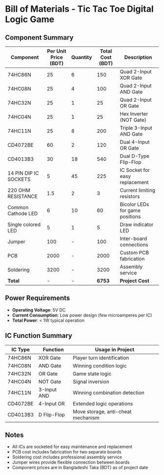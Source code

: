 # Bill of Materials - Tic Tac Toe Digital Logic Game

## Component Summary

| Component | Per Unit Price (BDT) | Quantity | Total Cost (BDT) | Description |
|-----------|---------------------|----------|------------------|-------------|
| 74HC86N | 25 | 6 | 150 | Quad 2-Input XOR Gate |
| 74HC08N | 25 | 4 | 100 | Quad 2-Input AND Gate |
| 74HC32N | 25 | 1 | 25 | Quad 2-Input OR Gate |
| 74HC04N | 25 | 1 | 25 | Hex Inverter (NOT Gate) |
| 74HC11N | 25 | 8 | 200 | Triple 3-Input AND Gate |
| CD4072BE | 60 | 2 | 120 | Dual 4-Input OR Gate |
| CD4013B3 | 30 | 18 | 540 | Dual D-Type Flip-Flop |
| 14 PIN DIP IC SOCKETS | 5 | 45 | 225 | IC Socket for easy replacement |
| 220 OHM RESISTANCE | 1.5 | 2 | 3 | Current limiting resistors |
| Common Cathode LED | 6 | 10 | 60 | Bicolor LEDs for game positions |
| Single colored LED | 5 | 1 | 5 | Draw indicator LED |
| Jumper | 100 | - | 100 | Inter-board connections |
| PCB | 2000 | - | 2000 | Custom PCB fabrication |
| Soldering | 3200 | - | 3200 | Assembly service |
| **Total** | - | - | **6753** | **Project Cost** |

## Power Requirements
- **Operating Voltage**: 5V DC
- **Current Consumption**: Low power design (few microamperes per IC)
- **Total Power**: < 1W typical operation

## IC Function Summary

| IC Type | Function | Usage in Project |
|---------|----------|------------------|
| 74HC86N | XOR Gate | Player turn identification |
| 74HC08N | AND Gate | Winning condition logic |
| 74HC32N | OR Gate | Game state logic |
| 74HC04N | NOT Gate | Signal inversion |
| 74HC11N | 3-Input AND | Winning combination detection |
| CD4072BE | 4-Input OR | Extended logic operations |
| CD4013B3 | D Flip-Flop | Move storage, anti-cheat mechanism |

## Notes
- All ICs are socketed for easy maintenance and replacement
- PCB cost includes fabrication for two separate boards
- Soldering cost includes professional assembly service
- Jumper wires provide flexible connection between boards
- Component prices are in Bangladeshi Taka (BDT) as of project date
